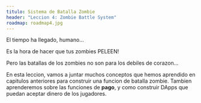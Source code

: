 ```yaml
---
titulo: Sistema de Batalla Zombie
header: "Leccion 4: Zombie Battle System"
roadmap: roadmap4.jpg
---
```


El tiempo ha llegado, humano...

Es la hora de hacer que tus zombies PELEEN!

Pero las batallas de los zombies no son para los debiles de corazon... 

En esta leccion, vamos a juntar muchos conceptos que hemos aprendido en capitulos anteriores para construir una funcion de batalla zombie. Tambien aprenderemos sobre las funciones de **pago**, y como construir DApps que puedan aceptar dinero de los jugadores.
